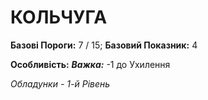 ﻿# КОЛЬЧУГА

**Базові Пороги:** 7 / 15; **Базовий Показник:** 4

**Особливість:** ***Важка:*** -1 до Ухилення

*Обладунки - 1-й Рівень*